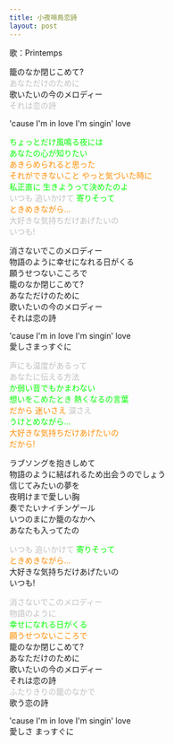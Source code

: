 ```yaml
---
title: 小夜啼鳥恋詩
layout: post
---
```

歌：Printemps

<p>籠のなか閉じこめて?<br />
<font color="silver">あなただけのために</font><br />
歌いたいの今のメロディー<br />
<font color="silver">それは恋の詩</font></p>

<p>'cause I'm in love I'm singin' love</p>

<p><font color="lime">ちょっとだけ風鳴る夜には<br />
あなたの心が知りたい</font><br />
<font color="darkorange">あきらめられると思った<br />
それができないこと やっと気づいた時に</font><br />
<font color="lime">私正直に 生きようって決めたのよ</font><br />
<font color="silver">いつも 追いかけて</font> <font color="lime">寄りそって</font><br />
<font color="darkorange">ときめきながら…</font><br />
<font color="silver">大好きな気持ちだけあげたいの<br />
いつも!</font></p>

<p>消さないでこのメロディー<br />
物語のように幸せになれる日がくる<br />
願うせつないこころで<br />
籠のなか閉じこめて?<br />
あなただけのために<br />
歌いたいの今のメロディー<br />
それは恋の詩</p>

<p>'cause I'm in love I'm singin' love<br />
愛しさまっすぐに</p>

<p><font color="silver">声にも温度があるって<br />
あなたに伝える方法</font><br />
<font color="lime">か弱い音でもかまわない<br />
想いをこめたとき 熱くなるの言葉</font><br />
<font color="darkorange">だから 迷いさえ</font> <font color="silver">涙さえ</font><br />
<font color="lime">うけとめながら…</font><br />
<font color="darkorange">大好きな気持ちだけあげたいの<br />
だから!</font></p>

<p>ラブソングを抱きしめて<br />
物語のように結ばれるため出会うのでしょう<br />
信じてみたいの夢を<br />
夜明けまで愛しい胸<br />
奏でたいナイチンゲール<br />
いつのまにか籠のなかへ<br />
あなたも入ってたの</p>

<p><font color="silver">いつも 追いかけて</font> <font color="lime">寄りそって</font><br />
<font color="darkorange">ときめきながら…</font><br />
大好きな気持ちだけあげたいの<br />
いつも!</p>

<p><font color="silver">消さないでこのメロディー<br />
物語のように</font><br />
<font color="lime">幸せになれる日がくる</font><br />
<font color="darkorange">願うせつないこころで</font><br />
籠のなか閉じこめて?<br />
あなただけのために<br />
歌いたいの今のメロディー<br />
それは恋の詩<br />
<font color="silver">ふたりきりの籠のなかで</font><br />
歌う恋の詩</p>

<p>'cause I'm in love I'm singin' love<br />
愛しさ まっすぐに</p>